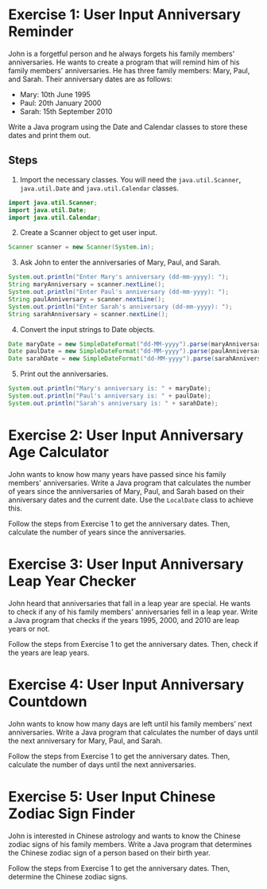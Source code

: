
# Exercise 1: User Input Anniversary Reminder

John is a forgetful person and he always forgets his family members' anniversaries. He wants to create a program that will remind him of his family members' anniversaries. He has three family members: Mary, Paul, and Sarah. Their anniversary dates are as follows:

- Mary: 10th June 1995
- Paul: 20th January 2000
- Sarah: 15th September 2010

Write a Java program using the Date and Calendar classes to store these dates and print them out.

## Steps

1. Import the necessary classes. You will need the `java.util.Scanner`, `java.util.Date` and `java.util.Calendar` classes.
```java
import java.util.Scanner;
import java.util.Date;
import java.util.Calendar;
```
2. Create a Scanner object to get user input.
```java
Scanner scanner = new Scanner(System.in);
```
3. Ask John to enter the anniversaries of Mary, Paul, and Sarah.
```java
System.out.println("Enter Mary's anniversary (dd-mm-yyyy): ");
String maryAnniversary = scanner.nextLine();
System.out.println("Enter Paul's anniversary (dd-mm-yyyy): ");
String paulAnniversary = scanner.nextLine();
System.out.println("Enter Sarah's anniversary (dd-mm-yyyy): ");
String sarahAnniversary = scanner.nextLine();
```
4. Convert the input strings to Date objects.
```java
Date maryDate = new SimpleDateFormat("dd-MM-yyyy").parse(maryAnniversary);
Date paulDate = new SimpleDateFormat("dd-MM-yyyy").parse(paulAnniversary);
Date sarahDate = new SimpleDateFormat("dd-MM-yyyy").parse(sarahAnniversary);
```
5. Print out the anniversaries.
```java
System.out.println("Mary's anniversary is: " + maryDate);
System.out.println("Paul's anniversary is: " + paulDate);
System.out.println("Sarah's anniversary is: " + sarahDate);
```

# Exercise 2: User Input Anniversary Age Calculator

John wants to know how many years have passed since his family members' anniversaries. Write a Java program that calculates the number of years since the anniversaries of Mary, Paul, and Sarah based on their anniversary dates and the current date. Use the `LocalDate` class to achieve this.

Follow the steps from Exercise 1 to get the anniversary dates. Then, calculate the number of years since the anniversaries.

# Exercise 3: User Input Anniversary Leap Year Checker

John heard that anniversaries that fall in a leap year are special. He wants to check if any of his family members' anniversaries fell in a leap year. Write a Java program that checks if the years 1995, 2000, and 2010 are leap years or not.

Follow the steps from Exercise 1 to get the anniversary dates. Then, check if the years are leap years.

# Exercise 4: User Input Anniversary Countdown

John wants to know how many days are left until his family members' next anniversaries. Write a Java program that calculates the number of days until the next anniversary for Mary, Paul, and Sarah.

Follow the steps from Exercise 1 to get the anniversary dates. Then, calculate the number of days until the next anniversaries.

# Exercise 5: User Input Chinese Zodiac Sign Finder

John is interested in Chinese astrology and wants to know the Chinese zodiac signs of his family members. Write a Java program that determines the Chinese zodiac sign of a person based on their birth year.

Follow the steps from Exercise 1 to get the anniversary dates. Then, determine the Chinese zodiac signs.
